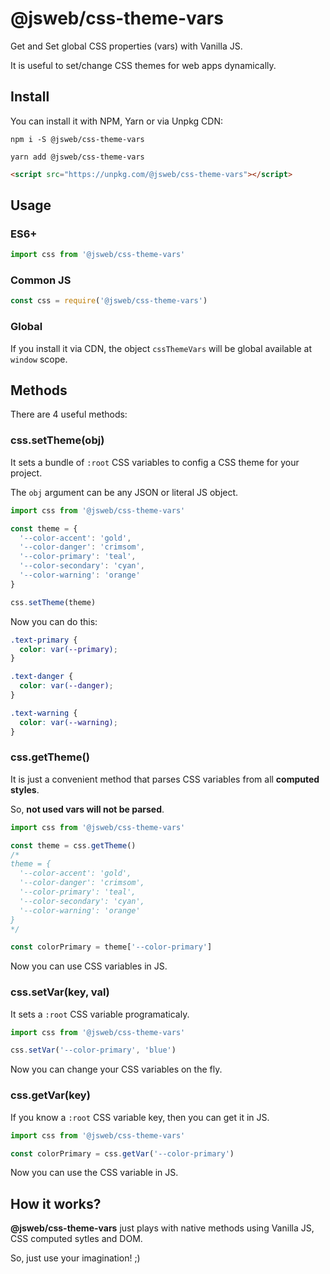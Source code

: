 # @jsweb/css-theme-vars

Get and Set global CSS properties (vars) with Vanilla JS.

It is useful to set/change CSS themes for web apps dynamically.

## Install

You can install it with NPM, Yarn or via Unpkg CDN:

```
npm i -S @jsweb/css-theme-vars
```

```
yarn add @jsweb/css-theme-vars
```

```html
<script src="https://unpkg.com/@jsweb/css-theme-vars"></script>
```

## Usage

### ES6+

```javascript
import css from '@jsweb/css-theme-vars'
```

### Common JS

```javascript
const css = require('@jsweb/css-theme-vars')
```

### Global

If you install it via CDN, the object `cssThemeVars` will be global available at `window` scope.

## Methods

There are 4 useful methods:

### css.setTheme(obj)

It sets a bundle of `:root` CSS variables to config a CSS theme for your project.

The `obj` argument can be any JSON or literal JS object.

```javascript
import css from '@jsweb/css-theme-vars'

const theme = {
  '--color-accent': 'gold',
  '--color-danger': 'crimsom',
  '--color-primary': 'teal',
  '--color-secondary': 'cyan',
  '--color-warning': 'orange'
}

css.setTheme(theme)
```

Now you can do this:

```css
.text-primary {
  color: var(--primary);
}

.text-danger {
  color: var(--danger);
}

.text-warning {
  color: var(--warning);
}
```

### css.getTheme()

It is just a convenient method that parses CSS variables from all **computed styles**.

So, **not used vars will not be parsed**.

```javascript
import css from '@jsweb/css-theme-vars'

const theme = css.getTheme()
/*
theme = {
  '--color-accent': 'gold',
  '--color-danger': 'crimsom',
  '--color-primary': 'teal',
  '--color-secondary': 'cyan',
  '--color-warning': 'orange'
}
*/

const colorPrimary = theme['--color-primary']
```

Now you can use CSS variables in JS.

### css.setVar(key, val)

It sets a `:root` CSS variable programaticaly.

```javascript
import css from '@jsweb/css-theme-vars'

css.setVar('--color-primary', 'blue')
```

Now you can change your CSS variables on the fly.

### css.getVar(key)

If you know a `:root` CSS variable key, then you can get it in JS.

```javascript
import css from '@jsweb/css-theme-vars'

const colorPrimary = css.getVar('--color-primary')
```

Now you can use the CSS variable in JS.

## How it works?

**@jsweb/css-theme-vars** just plays with native methods using Vanilla JS, CSS computed sytles and DOM.

So, just use your imagination! ;)
